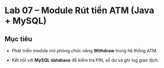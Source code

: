 # Lab 07 – Module Rút tiền ATM (Java + MySQL)

## Mục tiêu

- Phát triển module mô phỏng chức năng **Withdraw** trong hệ thống ATM.

- Kết nối với **MySQL database** để kiểm tra PIN, số dư và ghi log giao dịch.
